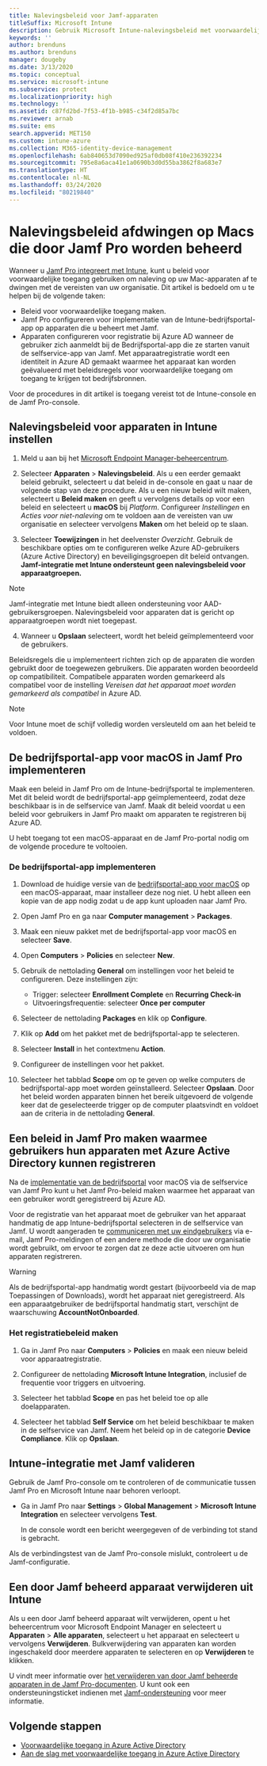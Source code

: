 ```yaml
---
title: Nalevingsbeleid voor Jamf-apparaten
titleSuffix: Microsoft Intune
description: Gebruik Microsoft Intune-nalevingsbeleid met voorwaardelijke toegang van Azure Active Directory om met Jamf beheerde apparaten te beveiligen.
keywords: ''
author: brenduns
ms.author: brenduns
manager: dougeby
ms.date: 3/13/2020
ms.topic: conceptual
ms.service: microsoft-intune
ms.subservice: protect
ms.localizationpriority: high
ms.technology: ''
ms.assetid: c87fd2bd-7f53-4f1b-b985-c34f2d85a7bc
ms.reviewer: arnab
ms.suite: ems
search.appverid: MET150
ms.custom: intune-azure
ms.collection: M365-identity-device-management
ms.openlocfilehash: 6ab840653d7090ed925af0db08f410e236392234
ms.sourcegitcommit: 795e8a6aca41e1a0690b3d0d55ba3862f8a683e7
ms.translationtype: HT
ms.contentlocale: nl-NL
ms.lasthandoff: 03/24/2020
ms.locfileid: "80219840"
---
```

# <a name="enforce-compliance-on-macs-managed-with-jamf-pro"></a>Nalevingsbeleid afdwingen op Macs die door Jamf Pro worden beheerd

Wanneer u [Jamf Pro integreert met Intune](conditional-access-integrate-jamf.md), kunt u beleid voor voorwaardelijke toegang gebruiken om naleving op uw Mac-apparaten af te dwingen met de vereisten van uw organisatie.  Dit artikel is bedoeld om u te helpen bij de volgende taken:  

- Beleid voor voorwaardelijke toegang maken.
- Jamf Pro configureren voor implementatie van de Intune-bedrijfsportal-app op apparaten die u beheert met Jamf.
- Apparaten configureren voor registratie bij Azure AD wanneer de gebruiker zich aanmeldt bij de Bedrijfsportal-app die ze starten vanuit de selfservice-app van Jamf. Met apparaatregistratie wordt een identiteit in Azure AD gemaakt waarmee het apparaat kan worden geëvalueerd met beleidsregels voor voorwaardelijke toegang om toegang te krijgen tot bedrijfsbronnen.  
 
Voor de procedures in dit artikel is toegang vereist tot de Intune-console en de Jamf Pro-console.

## <a name="set-up-device-compliance-policies-in-intune"></a>Nalevingsbeleid voor apparaten in Intune instellen

1. Meld u aan bij het [Microsoft Endpoint Manager-beheercentrum](https://go.microsoft.com/fwlink/?linkid=2109431).

2. Selecteer **Apparaten** > **Nalevingsbeleid**. Als u een eerder gemaakt beleid gebruikt, selecteert u dat beleid in de-console en gaat u naar de volgende stap van deze procedure. Als u een nieuw beleid wilt maken, selecteert u **Beleid maken** en geeft u vervolgens details op voor een beleid en selecteert u **macOS** bij *Platform*. Configureer *Instellingen* en *Acties voor niet-naleving* om te voldoen aan de vereisten van uw organisatie en selecteer vervolgens **Maken** om het beleid op te slaan.

3. Selecteer **Toewijzingen** in het deelvenster *Overzicht*. Gebruik de beschikbare opties om te configureren welke Azure AD-gebruikers (Azure Active Directory) en beveiligingsgroepen dit beleid ontvangen. **Jamf-integratie met Intune ondersteunt geen nalevingsbeleid voor apparaatgroepen.**

> [!NOTE]
> Jamf-integratie met Intune biedt alleen ondersteuning voor AAD-gebruikersgroepen. Nalevingsbeleid voor apparaten dat is gericht op apparaatgroepen wordt niet toegepast.

4. Wanneer u **Opslaan** selecteert, wordt het beleid geïmplementeerd voor de gebruikers.  

Beleidsregels die u implementeert richten zich op de apparaten die worden gebruikt door de toegewezen gebruikers. Die apparaten worden beoordeeld op compatibiliteit. Compatibele apparaten worden gemarkeerd als compatibel voor de instelling *Vereisen dat het apparaat moet worden gemarkeerd als compatibel* in Azure AD.  

> [!NOTE]
> Voor Intune moet de schijf volledig worden versleuteld om aan het beleid te voldoen.

## <a name="deploy-the-company-portal-app-for-macos-in-jamf-pro"></a>De bedrijfsportal-app voor macOS in Jamf Pro implementeren

Maak een beleid in Jamf Pro om de Intune-bedrijfsportal te implementeren. Met dit beleid wordt de bedrijfsportal-app geïmplementeerd, zodat deze beschikbaar is in de selfservice van Jamf. Maak dit beleid voordat u een beleid voor gebruikers in Jamf Pro maakt om apparaten te registreren bij Azure AD.  

U hebt toegang tot een macOS-apparaat en de Jamf Pro-portal nodig om de volgende procedure te voltooien. 

### <a name="to-deploy-the-company-portal-app"></a>De bedrijfsportal-app implementeren  

1. Download de huidige versie van de [bedrijfsportal-app voor macOS](https://go.microsoft.com/fwlink/?linkid=862280) op een macOS-apparaat, maar installeer deze nog niet. U hebt alleen een kopie van de app nodig zodat u de app kunt uploaden naar Jamf Pro.  

2. Open Jamf Pro en ga naar **Computer management** > **Packages**.

3. Maak een nieuw pakket met de bedrijfsportal-app voor macOS en selecteer **Save**.

4. Open **Computers** > **Policies** en selecteer **New**.

5. Gebruik de nettolading **General** om instellingen voor het beleid te configureren. Deze instellingen zijn:
   - Trigger: selecteer **Enrollment Complete** en **Recurring Check-in**
   - Uitvoeringsfrequentie: selecteer **Once per computer**

6. Selecteer de nettolading **Packages** en klik op **Configure**.

7. Klik op **Add** om het pakket met de bedrijfsportal-app te selecteren.

8. Selecteer **Install** in het contextmenu **Action**.
9. Configureer de instellingen voor het pakket.

10. Selecteer het tabblad **Scope** om op te geven op welke computers de bedrijfsportal-app moet worden geïnstalleerd. Selecteer **Opslaan**. Door het beleid worden apparaten binnen het bereik uitgevoerd de volgende keer dat de geselecteerde trigger op de computer plaatsvindt en voldoet aan de criteria in de nettolading **General**.

## <a name="create-a-policy-in-jamf-pro-to-have-users-register-their-devices-with-azure-active-directory"></a>Een beleid in Jamf Pro maken waarmee gebruikers hun apparaten met Azure Active Directory kunnen registreren  

Na de [implementatie van de bedrijfsportal](conditional-access-assign-jamf.md#deploy-the-company-portal-app-for-macos-in-jamf-pro) voor macOS via de selfservice van Jamf Pro kunt u het Jamf Pro-beleid maken waarmee het apparaat van een gebruiker wordt geregistreerd bij Azure AD. 

Voor de registratie van het apparaat moet de gebruiker van het apparaat handmatig de app Intune-bedrijfsportal selecteren in de selfservice van Jamf. U wordt aangeraden te [communiceren met uw eindgebruikers](../fundamentals/end-user-educate.md) via e-mail, Jamf Pro-meldingen of een andere methode die door uw organisatie wordt gebruikt, om ervoor te zorgen dat ze deze actie uitvoeren om hun apparaten registreren. 

> [!WARNING]
> Als de bedrijfsportal-app handmatig wordt gestart (bijvoorbeeld via de map Toepassingen of Downloads), wordt het apparaat niet geregistreerd. Als een apparaatgebruiker de bedrijfsportal handmatig start, verschijnt de waarschuwing **AccountNotOnboarded**.

### <a name="to-create-the-registration-policy"></a>Het registratiebeleid maken  

1. Ga in Jamf Pro naar **Computers** > **Policies** en maak een nieuw beleid voor apparaatregistratie.

2. Configureer de nettolading **Microsoft Intune Integration**, inclusief de frequentie voor triggers en uitvoering.

3. Selecteer het tabblad **Scope** en pas het beleid toe op alle doelapparaten.

4. Selecteer het tabblad **Self Service** om het beleid beschikbaar te maken in de selfservice van Jamf. Neem het beleid op in de categorie **Device Compliance**. Klik op **Opslaan**.

## <a name="validate-intune-and-jamf-integration"></a>Intune-integratie met Jamf valideren  

Gebruik de Jamf Pro-console om te controleren of de communicatie tussen Jamf Pro en Microsoft Intune naar behoren verloopt. 

- Ga in Jamf Pro naar **Settings** > **Global Management** > **Microsoft Intune Integration** en selecteer vervolgens **Test**.

    In de console wordt een bericht weergegeven of de verbinding tot stand is gebracht.  

Als de verbindingstest van de Jamf Pro-console mislukt, controleert u de Jamf-configuratie. 


## <a name="removing-a-jamf-managed-device-from-intune"></a>Een door Jamf beheerd apparaat verwijderen uit Intune

Als u een door Jamf beheerd apparaat wilt verwijderen, opent u het beheercentrum voor Microsoft Endpoint Manager en selecteert u **Apparaten** > **Alle apparaten**, selecteert u het apparaat en selecteert u vervolgens **Verwijderen**.  Bulkverwijdering van apparaten kan worden ingeschakeld door meerdere apparaten te selecteren en op **Verwijderen** te klikken.

U vindt meer informatie over [het verwijderen van door Jamf beheerde apparaten in de Jamf Pro-documenten](https://www.jamf.com/jamf-nation/articles/80/unmanaging-computers-while-preserving-their-inventory-information). U kunt ook een ondersteuningsticket indienen met [Jamf-ondersteuning](https://www.jamf.com/support/) voor meer informatie. 

## <a name="next-steps"></a>Volgende stappen

- [Voorwaardelijke toegang in Azure Active Directory](https://docs.microsoft.com/azure/active-directory/active-directory-conditional-access-azure-portal)
- [Aan de slag met voorwaardelijke toegang in Azure Active Directory](https://docs.microsoft.com/azure/active-directory/active-directory-conditional-access-azure-portal-get-started)
